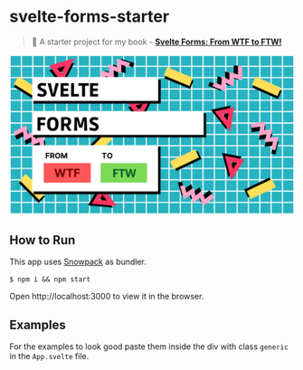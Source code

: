 # svelte-forms-starter

> :green_book: A starter project for my book - [**Svelte Forms: From WTF to FTW!**](https://gumroad.com/l/svelte-forms)

![Svelte Forms Book](svelte-forms.png)

## How to Run

This app uses [Snowpack](https://snowpack.dev) as bundler.

```
$ npm i && npm start
```

Open http://localhost:3000 to view it in the browser.

## Examples

For the examples to look good paste them inside the div with class `generic` in the `App.svelte` file.

